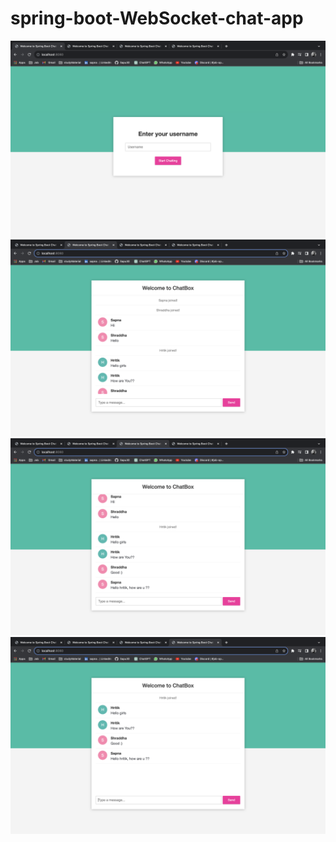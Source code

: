 # spring-boot-WebSocket-chat-app

<img class="" src="images/img1.png"/>
<img class="" src="images/img2.png"/>
<img class="" src="images/img3.png"/>
<img class="" src="images/img4.png"/>
